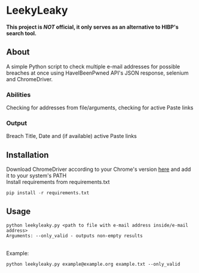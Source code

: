 # LeekyLeaky
**This project is _NOT_ official, it only serves as an alternative to HIBP's search tool.**
## About
A simple Python script to check multiple e-mail addresses for possible breaches at once using HaveIBeenPwned API's JSON response, selenium and ChromeDriver.
### Abilities 
Checking for addresses from file/arguments, checking for active Paste links
### Output
Breach Title, Date and (if available) active Paste links
## Installation
Download ChromeDriver according to your Chrome's version [here](https://chromedriver.storage.googleapis.com/index.html) and add it to your system's PATH<br>
Install requirements from requirements.txt<br>
```python
pip install -r requirements.txt
```
## Usage
```shell
python leekyleaky.py <path to file with e-mail address inside/e-mail address>
Arguments: --only_valid - outputs non-empty results
```
<br>Example:<br>
```shell
python leekyleaky.py example@example.org example.txt --only_valid
```



